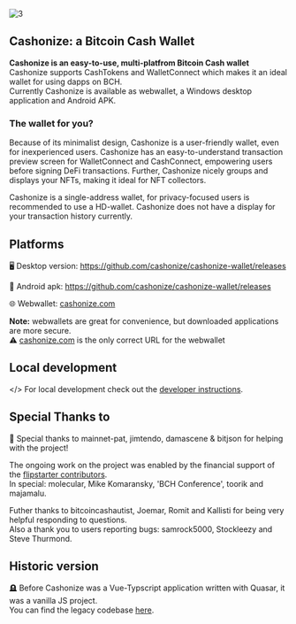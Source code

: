 ![3](https://github.com/cashonize/cashonize-wallet/assets/53938059/fd6b8244-76ba-4d3d-9b84-c757e0fb0e21)

## Cashonize: a Bitcoin Cash Wallet

**Cashonize is an easy-to-use, multi-platfrom Bitcoin Cash wallet** <br>
Cashonize supports CashTokens and WalletConnect which makes it an ideal wallet for using dapps on BCH. <br>
Currently Cashonize is available as webwallet, a Windows desktop application and Android APK. <br>

### The wallet for you?

Because of its minimalist design, Cashonize is a user-friendly wallet, even for inexperienced users.
Cashonize has an easy-to-understand transaction preview screen for WalletConnect and CashConnect, empowering users before signing DeFi transactions.
Further, Cashonize nicely groups and displays your NFTs, making it ideal for NFT collectors.

Cashonize is a single-address wallet, for privacy-focused users is recommended to use a HD-wallet.
Cashonize does not have a display for your transaction history currently.

## Platforms

🖥️ Desktop version: https://github.com/cashonize/cashonize-wallet/releases

📱 Android apk: https://github.com/cashonize/cashonize-wallet/releases

🌐 Webwallet: [cashonize.com](cashonize.com) 

**Note:** webwallets are great for convenience, but downloaded applications are more secure. <br>
⚠️ [cashonize.com](cashonize.com) is the only correct URL for the webwallet

## Local development 

</> For local development check out the [developer instructions](./development.md).

## Special Thanks to

🙏 Special thanks to mainnet-pat, jimtendo, damascene & bitjson for helping with the project!

The ongoing work on the project was enabled by the financial support of the [flipstarter contributors](https://flipstarter.cashonize.com/). <br>
In special: molecular, Mike Komaransky, 'BCH Conference', toorik and majamalu.

Futher thanks to bitcoincashautist, Joemar, Romit and Kallisti for being very helpful responding to questions. <br>
Also a thank you to users reporting bugs: samrock5000, Stockleezy and Steve Thurmond.

## Historic version

🪦 Before Cashonize was a Vue-Typscript application written with Quasar, it was a vanilla JS project. <br>
You can find the legacy codebase [here](https://github.com/cashonize/wallet).
